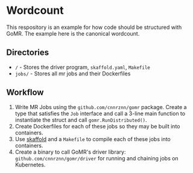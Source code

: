# Wordcount

This respository is an example for how code should be structured with GoMR.
The example here is the canonical wordcount.

## Directories

- `/` - Stores the driver program, `skaffold.yaml`,  `Makefile`
- `jobs/` - Stores all mr jobs and their Dockerfiles

## Workflow

1. Write MR Jobs using the `github.com/cnnrznn/gomr` package. Create a type
   that satisfies the `Job` interface and call a 3-line main function to
   instantiate the struct and call `gomr.RunDistributed()`.
2. Create Dockerfiles for each of these jobs so they may be built into
   containers.
3. Use [skaffold](https://skaffold.dev/) and a `Makefile` to compile each of
   these jobs into containers.
4. Create a binary to call GoMR's driver library:
   `github.com/cnnrznn/gomr/driver` for running and chaining jobs on Kubernetes.